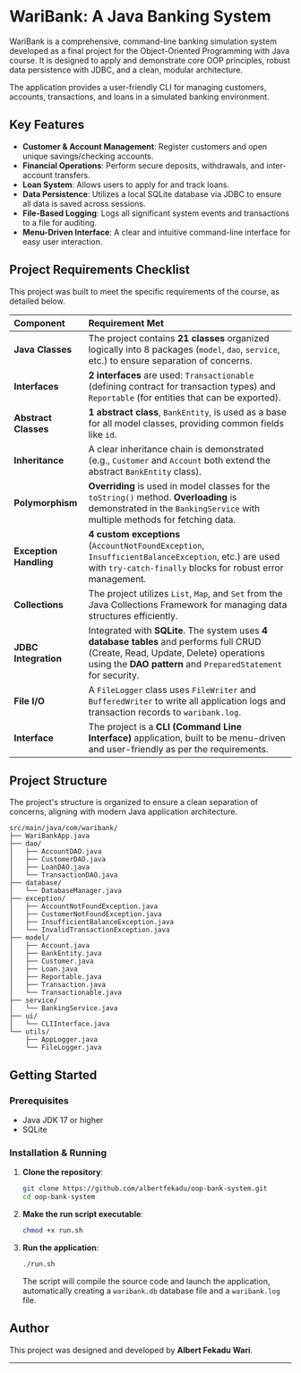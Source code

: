 # WariBank: A Java Banking System

WariBank is a comprehensive, command-line banking simulation system developed as a final project for the Object-Oriented Programming with Java course. It is designed to apply and demonstrate core OOP principles, robust data persistence with JDBC, and a clean, modular architecture.

The application provides a user-friendly CLI for managing customers, accounts, transactions, and loans in a simulated banking environment.

## Key Features

- **Customer & Account Management**: Register customers and open unique savings/checking accounts.
- **Financial Operations**: Perform secure deposits, withdrawals, and inter-account transfers.
- **Loan System**: Allows users to apply for and track loans.
- **Data Persistence**: Utilizes a local SQLite database via JDBC to ensure all data is saved across sessions.
- **File-Based Logging**: Logs all significant system events and transactions to a file for auditing.
- **Menu-Driven Interface**: A clear and intuitive command-line interface for easy user interaction.

## Project Requirements Checklist

This project was built to meet the specific requirements of the course, as detailed below.

| Component | Requirement Met |
| :--- | :--- |
| **Java Classes** | The project contains **21 classes** organized logically into 8 packages (`model`, `dao`, `service`, etc.) to ensure separation of concerns. |
| **Interfaces** | **2 interfaces** are used: `Transactionable` (defining contract for transaction types) and `Reportable` (for entities that can be exported). |
| **Abstract Classes** | **1 abstract class**, `BankEntity`, is used as a base for all model classes, providing common fields like `id`. |
| **Inheritance** | A clear inheritance chain is demonstrated (e.g., `Customer` and `Account` both extend the abstract `BankEntity` class). |
| **Polymorphism** | **Overriding** is used in model classes for the `toString()` method. **Overloading** is demonstrated in the `BankingService` with multiple methods for fetching data. |
| **Exception Handling** | **4 custom exceptions** (`AccountNotFoundException`, `InsufficientBalanceException`, etc.) are used with `try-catch-finally` blocks for robust error management. |
| **Collections** | The project utilizes `List`, `Map`, and `Set` from the Java Collections Framework for managing data structures efficiently. |
| **JDBC Integration** | Integrated with **SQLite**. The system uses **4 database tables** and performs full CRUD (Create, Read, Update, Delete) operations using the **DAO pattern** and `PreparedStatement` for security. |
| **File I/O** | A `FileLogger` class uses `FileWriter` and `BufferedWriter` to write all application logs and transaction records to `waribank.log`. |
| **Interface** | The project is a **CLI (Command Line Interface)** application, built to be menu-driven and user-friendly as per the requirements. |

## Project Structure

The project's structure is organized to ensure a clean separation of concerns, aligning with modern Java application architecture.

```
src/main/java/com/waribank/
├── WariBankApp.java
├── dao/
│   ├── AccountDAO.java
│   ├── CustomerDAO.java
│   ├── LoanDAO.java
│   └── TransactionDAO.java
├── database/
│   └── DatabaseManager.java
├── exception/
│   ├── AccountNotFoundException.java
│   ├── CustomerNotFoundException.java
│   ├── InsufficientBalanceException.java
│   └── InvalidTransactionException.java
├── model/
│   ├── Account.java
│   ├── BankEntity.java
│   ├── Customer.java
│   ├── Loan.java
│   ├── Reportable.java
│   ├── Transaction.java
│   └── Transactionable.java
├── service/
│   └── BankingService.java
├── ui/
│   └── CLIInterface.java
└── utils/
    ├── AppLogger.java
    └── FileLogger.java
```

## Getting Started

### Prerequisites

- Java JDK 17 or higher
- SQLite

### Installation & Running

1.  **Clone the repository**:
    ```bash
    git clone https://github.com/albertfekadu/oop-bank-system.git
    cd oop-bank-system
    ```
2.  **Make the run script executable**:
    ```bash
    chmod +x run.sh
    ```
3.  **Run the application**:
    ```bash
    ./run.sh
    ```
    The script will compile the source code and launch the application, automatically creating a `waribank.db` database file and a `waribank.log` file.

## Author

This project was designed and developed by **Albert Fekadu Wari**.

---
